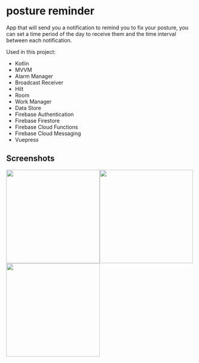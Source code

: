 # posture reminder
App that will send you a notification to remind you to fix your posture, you can set a time period of the day to receive them and the time interval between each notification.

Used in this project:</br>
  * Kotlin
  * MVVM
  * Alarm Manager
  * Broadcast Receiver
  * Hilt
  * Room
  * Work Manager
  * Data Store
  * Firebase Authentication
  * Firebase Firestore
  * Firebase Cloud Functions
  * Firebase Cloud Messaging
  * Vuepress

## Screenshots
<img src="https://postureapp.puntogris.com/img/1.png" width=250><img src="https://postureapp.puntogris.com/img/2.png" width=250><img src="https://postureapp.puntogris.com/img/3.png" width=250>

